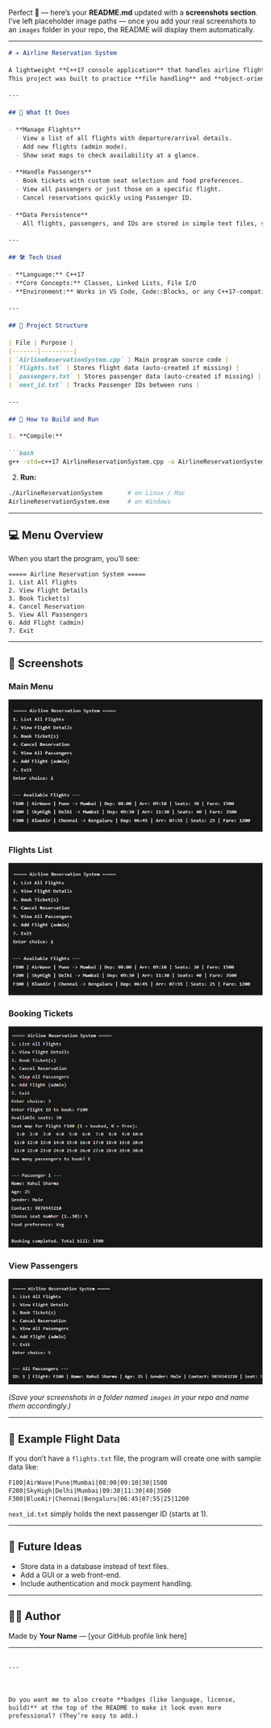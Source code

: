 Perfect 🙂 — here’s your **README.md** updated with a **screenshots section**.
I’ve left placeholder image paths — once you add your real screenshots to an `images` folder in your repo, the README will display them automatically.

---

````markdown
# ✈️ Airline Reservation System  

A lightweight **C++17 console application** that handles airline flight schedules, ticket booking, passenger records, and cancellations — all in one place.  
This project was built to practice **file handling** and **object-oriented programming** concepts while simulating a real-world airline reservation workflow.  

---

## 🚀 What It Does  

- **Manage Flights**  
  - View a list of all flights with departure/arrival details.  
  - Add new flights (admin mode).  
  - Show seat maps to check availability at a glance.  

- **Handle Passengers**  
  - Book tickets with custom seat selection and food preferences.  
  - View all passengers or just those on a specific flight.  
  - Cancel reservations quickly using Passenger ID.  

- **Data Persistence**  
  - All flights, passengers, and IDs are stored in simple text files, so your data survives after program restarts.  

---

## 🛠️ Tech Used  

- **Language:** C++17  
- **Core Concepts:** Classes, Linked Lists, File I/O  
- **Environment:** Works in VS Code, Code::Blocks, or any C++17-compatible compiler  

---

## 📂 Project Structure  

| File | Purpose |  
|-------|---------|  
| `AirlineReservationSystem.cpp` | Main program source code |  
| `flights.txt` | Stores flight data (auto-created if missing) |  
| `passengers.txt` | Stores passenger data (auto-created if missing) |  
| `next_id.txt` | Tracks Passenger IDs between runs |  

---

## 📝 How to Build and Run  

1. **Compile:**  

```bash
g++ -std=c++17 AirlineReservationSystem.cpp -o AirlineReservationSystem
````

2. **Run:**

```bash
./AirlineReservationSystem       # on Linux / Mac
AirlineReservationSystem.exe     # on Windows
```

---

## 💻 Menu Overview

When you start the program, you’ll see:

```
===== Airline Reservation System =====
1. List All Flights
2. View Flight Details
3. Book Ticket(s)
4. Cancel Reservation
5. View All Passengers
6. Add Flight (admin)
7. Exit
```

---

## 📸 Screenshots

### Main Menu

![Main Menu](images/menu.png)

### Flights List

![Flights List](images/list-flights.png)

### Booking Tickets

![Booking Tickets](images/book-ticket.png)

### View Passengers

![View Passengers](images/view-passengers.png)

*(Save your screenshots in a folder named `images` in your repo and name them accordingly.)*

---

## 📄 Example Flight Data

If you don’t have a `flights.txt` file, the program will create one with sample data like:

```
F100|AirWave|Pune|Mumbai|08:00|09:10|30|1500
F200|SkyHigh|Delhi|Mumbai|09:30|11:30|40|3500
F300|BlueAir|Chennai|Bengaluru|06:45|07:55|25|1200
```

`next_id.txt` simply holds the next passenger ID (starts at 1).

---

## 🔮 Future Ideas

* Store data in a database instead of text files.
* Add a GUI or a web front-end.
* Include authentication and mock payment handling.

---

## 👨‍💻 Author

Made by **Your Name** — \[your GitHub profile link here]

---

```

---



Do you want me to also create **badges (like language, license, build)** at the top of the README to make it look even more professional? (They’re easy to add.)
```

